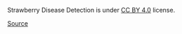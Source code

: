 Strawberry Disease Detection is under [CC BY 4.0](https://creativecommons.org/licenses/by/4.0) license.

[Source](https://www.mdpi.com/1424-8220/21/19/6565)